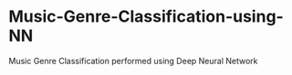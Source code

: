 # Music-Genre-Classification-using-NN
Music Genre Classification performed using Deep Neural Network
